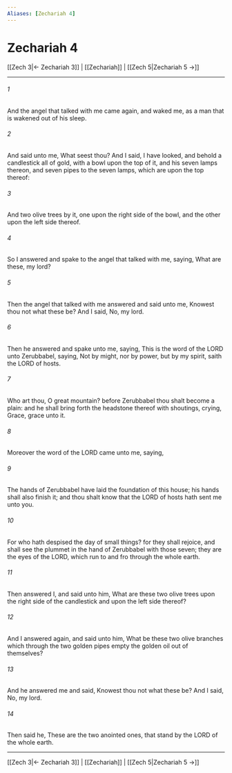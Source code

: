 ```yaml
---
Aliases: [Zechariah 4]
---
```

# Zechariah 4

[[Zech 3|← Zechariah 3]] | [[Zechariah]] | [[Zech 5|Zechariah 5 →]]
***



###### 1 
And the angel that talked with me came again, and waked me, as a man that is wakened out of his sleep. 

###### 2 
And said unto me, What seest thou? And I said, I have looked, and behold a candlestick all of gold, with a bowl upon the top of it, and his seven lamps thereon, and seven pipes to the seven lamps, which are upon the top thereof: 

###### 3 
And two olive trees by it, one upon the right side of the bowl, and the other upon the left side thereof. 

###### 4 
So I answered and spake to the angel that talked with me, saying, What are these, my lord? 

###### 5 
Then the angel that talked with me answered and said unto me, Knowest thou not what these be? And I said, No, my lord. 

###### 6 
Then he answered and spake unto me, saying, This is the word of the LORD unto Zerubbabel, saying, Not by might, nor by power, but by my spirit, saith the LORD of hosts. 

###### 7 
Who art thou, O great mountain? before Zerubbabel thou shalt become a plain: and he shall bring forth the headstone thereof with shoutings, crying, Grace, grace unto it. 

###### 8 
Moreover the word of the LORD came unto me, saying, 

###### 9 
The hands of Zerubbabel have laid the foundation of this house; his hands shall also finish it; and thou shalt know that the LORD of hosts hath sent me unto you. 

###### 10 
For who hath despised the day of small things? for they shall rejoice, and shall see the plummet in the hand of Zerubbabel with those seven; they are the eyes of the LORD, which run to and fro through the whole earth. 

###### 11 
Then answered I, and said unto him, What are these two olive trees upon the right side of the candlestick and upon the left side thereof? 

###### 12 
And I answered again, and said unto him, What be these two olive branches which through the two golden pipes empty the golden oil out of themselves? 

###### 13 
And he answered me and said, Knowest thou not what these be? And I said, No, my lord. 

###### 14 
Then said he, These are the two anointed ones, that stand by the LORD of the whole earth.

***
[[Zech 3|← Zechariah 3]] | [[Zechariah]] | [[Zech 5|Zechariah 5 →]]
